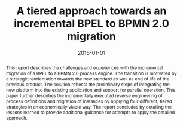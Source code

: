 ---
abstract: This report describes the challenges and experiences with the incremental
  migration of a BPEL to a BPMN 2.0 process engine. The transition is motivated by
  a strategic reorientation towards the new standard as well as end of life of the
  previous product. The solution reflects the preliminary steps of integrating the
  new platform into the existing application and support for parallel operation. This
  paper further describes the incrementally executed reverse engineering of process
  definitions and migration of instances by applying four different, tiered strategies
  in an economically viable way. The report concludes by detailing the lessons learned
  to provide additional guidance for attempts to apply the detailed approach.
authors:
- Stefan Strobl
- Markus Zoffi
- Mario Bernhart
- Thomas Grechenig
date: '2016-01-01'
featured: false
links:
- name: Publik
  url: https://publik.tuwien.ac.at/showentry.php?ID=257998&lang=2
publication: 'in: "2016 IEEE International Conference on Software Maintenance and
  Evolution", 1; issued by: IEEE; IEEE Computer Society, Los Alamitos, CA, USA, 2016,
  ISBN: 978-1-5090-3806-0, 563 - 567'
publication_types:
- '1'
publishDate: '2016-01-01'
title: A tiered approach towards an incremental BPEL to BPMN 2.0 migration
url_pdf: ''
---